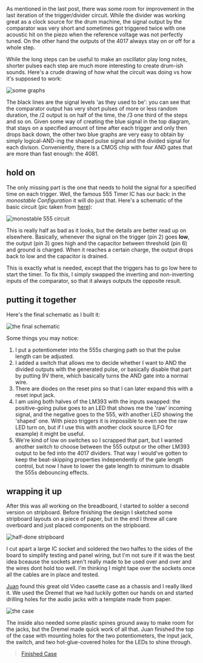 As mentioned in the last post, there was some room for improvement in the last iteration of the
trigger/divider circuit.  While the divider was working great as a clock source for the drum
machine, the signal output by the comparator was very short and sometimes got triggered twice
with one acoustic hit on the piezo when the reference voltage was not perfectly tuned.
On the other hand the outputs of the 4017 always stay on or off for a whole step.

While the long steps can be useful to make an oscillator play long notes, shorter pulses each step
are much more interesting to create drum-ish sounds.
Here's a crude drawing of how what the circuit was doing vs how it's supposed to work:

![some graphs][crude.png]

The black lines are the signal levels 'as they used to be': you can see that the comparator output
has very short pulses of more or less random duration, the /2 output is on half of the time, the /3
one third of the steps and so on.
Given some way of creating the blue signal in the top diagram, that stays on a specified amount of
time after each trigger and only then drops back down, the other two blue graphs are very easy to
obtain by simply logical-AND-ing the shaped pulse signal and the divided signal for each divison.
Conveniently, there is a CMOS chip with four AND gates that are more than fast enough: the 4081.

## hold on
The only missing part is the one that needs to hold the signal for a specified time on each trigger.
Well, the famous 555 Timer IC has our back: in the *monostable Configuration* it will do just that.
Here's a schematic of the basic circuit (pic taken from [here][555-src]):

![monostable 555 circuit][monostable.jpg]

This is really half as bad as it looks, but the details are better read up on elsewhere.
Basically, whenever the signal on the trigger (pin 2) goes __low__, the output (pin 3) goes high
and the capacitor between threshold (pin 6) and ground is charged.
When it reaches a certain charge, the output drops back to low and the capacitor is drained.

This is exactly what is needed, except that the triggers has to go low here to start the timer.
To fix this, I simply swapped the inverting and non-inverting inputs of the comparator, so that it
always outputs the opposite result.

## putting it together
Here's the final schematic as I built it:

![the final schematic][schematic.jpg]

Some things you may notice:

1. I put a potentiometer into the 555s charging path so that the pulse length can be adjusted.
2. I added a switch that allows me to decide whether I want to AND the divided outputs with the
  generated pulse, or basically disable that part by putting 9V there, which basically turns the
  AND gate into a normal wire.
3. There are diodes on the reset pins so that I can later expand this with a reset input jack.
4. I am using both halves of the LM393 with the inputs swapped: the positive-going pulse goes to an
  LED that shows me the 'raw' incoming signal, and the negative goes to the 555, with another LED
  showing the 'shaped' one. With piezo triggers it is impossible to even see the raw LED turn on,
  but if I use this with another clock source (LFO for example) it might be useful.
5. We're kind of low on switches so I scrapped that part, but I wanted another switch to choose
  between the 555 output or the other LM393 output to be fed into the 4017 dividers. That way I
  would've gotten to keep the beat-skipping properties independently of the gate length control,
  but now I have to lower the gate length to minimum to disable the 555s debouncing effects.

## wrapping it up
After this was all working on the breadboard, I started to solder a second version on stripboard.
Before finishing the design I sketched some stripboard layouts on a piece of paper, but in the end I
threw all care overboard and just placed components on the stripboard.

![half-done stripboard][stripboard.jpg]

I cut apart a large IC socket and soldered the two halfes to the sides of the board to simplify
testing and panel wiring, but I'm not sure if it was the best idea bceause the sockets aren't really
made to be used over and over and the wires dont hold too well. I'm thinking I might tape over the
sockets once all the cables are in place and tested.

[Juan][juan] found this great old Video casette case as a chassis and I really liked it.
We used the Dremel that we had luckily gotten our hands on and started drilling holes for the audio
jacks with a template made from paper.

![the case][case.jpg]

The inside also needed some plastic spines ground away to make room for the jacks, but the Dremel
made quick work of all that. Juan finished the top of the case with mounting holes for the two
potentiometers, the input jack, the switch, and two hot-glue-covered holes for the LEDs to shine
through.

<blockquote class="twitter-tweet" data-lang="en">
  <a href="https://twitter.com/S0lll0s/status/881940776749543427">Finished Case</a>
</blockquote>

[juan]:         https://twitter.com/juanorloz
[555-src]:      https://electrosome.com/monostable-multivibrator-555-timer/

[crude.png]:      {{site.url}}/assets/{{page.imgid}}/crude.png
[schematic.jpg]:  {{site.url}}/assets/{{page.imgid}}/schematic.jpg
[stripboard.jpg]: {{site.url}}/assets/{{page.imgid}}/stripboard.jpg
[case.jpg]:       {{site.url}}/assets/{{page.imgid}}/case.jpg
[monostable.jpg]: https://electrosome.com/wp-content/uploads/2013/05/Monostable-Multivibrator-using-555-Timer-Circuit-Diagram.jpg

<script async src="//platform.twitter.com/widgets.js" charset="utf-8"></script>
